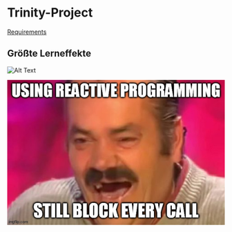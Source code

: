 # Trinity-Project

[Requirements](https://git.thm.de/verteilte-systeme-2021-efridge/gruppe-2-trinity-project/-/blob/master/docs/requirements.md)



## Größte Lerneffekte
![Alt Text](https://media.giphy.com/media/lJNoBCvQYp7nq/giphy.gif)

![](./img/reactiveprogramming.jpg)

